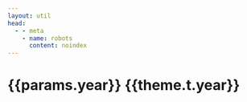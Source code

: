 ```yaml
---
layout: util
head:
  - - meta
    - name: robots
      content: noindex
---
```


<script setup>
import { useData } from 'vitepress'
import MonthsOfYear from 'vitepress-sls-blog-tmpl/MonthsOfYear.vue'
import { inject } from 'vue'
import { PROPS } from "../../../.vitepress/props.js";

const { theme, params, localeIndex } = useData()
const posts = inject('posts')
</script>

# {{params.year}} {{theme.t.year}}

<MonthsOfYear
  :allPosts="posts[localeIndex]"
  :year="params.year"
  :curPage="params.page"
  :perPage="PROPS.perPage"
  :paginationMaxItems="theme.paginationMaxItems"
/>
